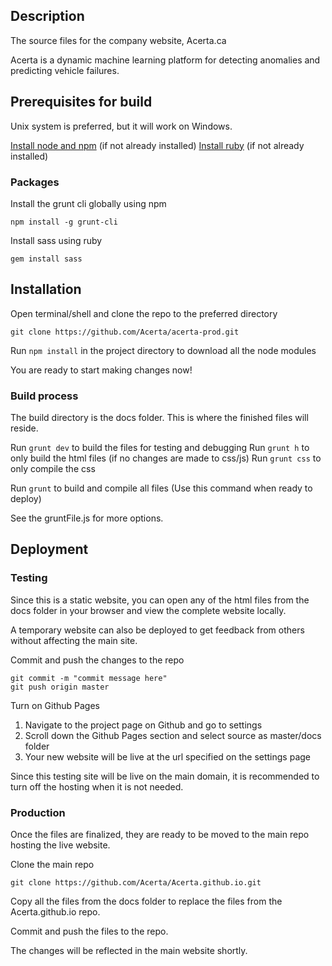 ## Description

The source files for the company website, Acerta.ca

Acerta is a dynamic machine learning platform for detecting anomalies and predicting vehicle failures.

## Prerequisites for build

Unix system is preferred, but it will work on Windows.

[Install node and npm](https://nodejs.org/en/download/) (if not already installed)
[Install ruby](https://www.ruby-lang.org/en/downloads/) (if not already installed)

### Packages

Install the grunt cli globally using npm

```
npm install -g grunt-cli
```
Install sass using ruby

```
gem install sass
```

## Installation

Open terminal/shell and clone the repo to the preferred directory

```
git clone https://github.com/Acerta/acerta-prod.git
```
Run `npm install` in the project directory to download all the node modules

You are ready to start making changes now!

### Build process

The build directory is the docs folder. This is where the finished files will reside.

Run `grunt dev` to build the files for testing and debugging
Run `grunt h` to only build the html files (if no changes are made to css/js)
Run `grunt css` to only compile the css

Run `grunt` to build and compile all files (Use this command when ready to deploy)

See the gruntFile.js for more options.

## Deployment

### Testing

Since this is a static website, you can open any of the html files from the docs folder in your browser and view the complete website locally.

A temporary website can also be deployed to get feedback from others without affecting the main site.

Commit and push the changes to the repo

```
git commit -m "commit message here"
git push origin master
```

Turn on Github Pages

1. Navigate to the project page on Github and go to settings
2. Scroll down the Github Pages section and select source as master/docs folder
3. Your new website will be live at the url specified on the settings page

Since this testing site will be live on the main domain, it is recommended to turn off the hosting when it is not needed.

### Production

Once the files are finalized, they are ready to be moved to the main repo hosting the live website.

Clone the main repo

```
git clone https://github.com/Acerta/Acerta.github.io.git
```

Copy all the files from the docs folder to replace the files from the Acerta.github.io repo.

Commit and push the files to the repo.

The changes will be reflected in the main website shortly.






